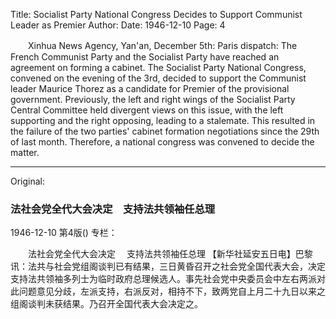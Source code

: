 Title: Socialist Party National Congress Decides to Support Communist Leader as Premier
Author:
Date: 1946-12-10
Page: 4

　　Xinhua News Agency, Yan'an, December 5th: Paris dispatch: The French Communist Party and the Socialist Party have reached an agreement on forming a cabinet. The Socialist Party National Congress, convened on the evening of the 3rd, decided to support the Communist leader Maurice Thorez as a candidate for Premier of the provisional government. Previously, the left and right wings of the Socialist Party Central Committee held divergent views on this issue, with the left supporting and the right opposing, leading to a stalemate. This resulted in the failure of the two parties' cabinet formation negotiations since the 29th of last month. Therefore, a national congress was convened to decide the matter.



<hr /> 

Original: 


### 法社会党全代大会决定　支持法共领袖任总理

1946-12-10
第4版()
专栏：

　　法社会党全代大会决定
  　支持法共领袖任总理
    【新华社延安五日电】巴黎讯：法共与社会党组阁谈判已有结果，三日黄昏召开之社会党全国代表大会，决定支持法共领袖多列士为临时政府总理候选人。事先社会党中央委员会中左右两派对此问题意见分歧，左派支持，右派反对，相持不下，致两党自上月二十九日以来之组阁谈判未获结果。乃召开全国代表大会决定之。
